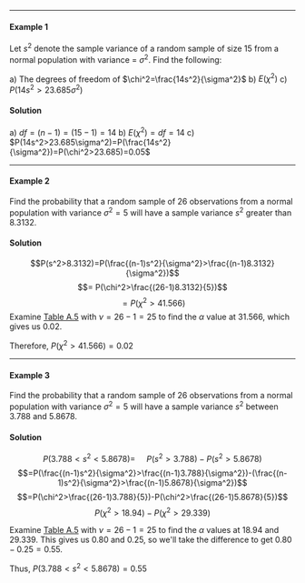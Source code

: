 - - -
#### Example 1
Let $s^2$ denote the sample variance of a random sample of size 15 from a normal population with variance = $\sigma^2$. Find the following:

a) The degrees of freedom of $\chi^2=\frac{14s^2}{\sigma^2}$
b) $E(\chi^2)$
c) $P(14s^2>23.685\sigma^2)$

#### Solution
a) $df=(n-1)=(15-1)=14$
b) $E(\chi^2)=df=14$
c) $P(14s^2>23.685\sigma^2)=P(\frac{14s^2}{\sigma^2})=P(\chi^2>23.685)=0.05$

- - -
#### Example 2
Find the probability that a random sample of 26 observations from a normal population with variance $\sigma^2=5$ will have a sample variance $s^2$ greater than $8.3132$.

#### Solution
$$P(s^2>8.3132)=P(\frac{(n-1)s^2}{\sigma^2}>\frac{(n-1)8.3132}{\sigma^2})$$
$$= P(\chi^2>\frac{(26-1)8.3132}{5})$$
$$=P(\chi^2>41.566)$$
Examine [Table A.5](./Resources/Table%20A5%20-%20Critical%20Values%20of%20the%20Chi%20Squared%20Distribution.pdf)  with $\nu = 26-1=25$ to find the $\alpha$ value at $31.566$, which gives us $0.02$.

Therefore, $P(\chi^2>41.566)=0.02$

- - -
#### Example 3
Find the probability that a random sample of 26 observations from a normal population with variance $\sigma^2=5$ will have a sample variance $s^2$ between $3.788$ and $5.8678$.

#### Solution
$$P(3.788<s^2<5.8678)=~ ~ ~ ~ ~P(s^2>3.788)-P(s^2>5.8678)$$
$$=P(\frac{(n-1)s^2}{\sigma^2}>\frac{(n-1)3.788}{\sigma^2})-(\frac{(n-1)s^2}{\sigma^2}>\frac{(n-1)5.8678}{\sigma^2})$$
$$=P(\chi^2>\frac{(26-1)3.788}{5})-P(\chi^2>\frac{(26-1)5.8678}{5})$$
$$P(\chi^2>18.94)-P(\chi^2>29.339)$$

 Examine [Table A.5](./Resources/Table%20A5%20-%20Critical%20Values%20of%20the%20Chi%20Squared%20Distribution.pdf)  with $\nu = 26-1=25$ to find the $\alpha$ values at $18.94$ and $29.339$. This gives us $0.80$ and $0.25$, so we'll take the difference to get $0.80-0.25=0.55$.

Thus, $P(3.788<s^2<5.8678)=0.55$
 




